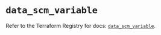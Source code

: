# `data_scm_variable`

Refer to the Terraform Registry for docs: [`data_scm_variable`](https://registry.terraform.io/providers/paloaltonetworks/scm/1.0.2/docs/data-sources/variable).
